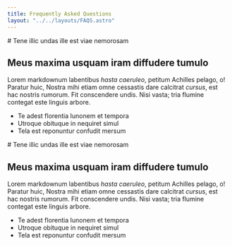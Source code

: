 ```yaml
---
title: Frequently Asked Questions
layout: "../../layouts/FAQS.astro"
---
```


<div>
# Tene illic undas ille est viae nemorosam

## Meus maxima usquam iram diffudere tumulo

Lorem markdownum labentibus _hasta caeruleo_, petitum Achilles pelago, o!
Paratur huic, Nostra mihi etiam omne cessastis dare calcitrat _cursus_, est hac
nostris rumorum. Fit conscendere undis. Nisi vasta; tria flumine contegat este
linguis arbore.

- Te adest florentia Iunonem et tempora
- Utroque obituque in nequiret simul
- Tela est reponuntur confudit mersum

</div>

<div>
# Tene illic undas ille est viae nemorosam

## Meus maxima usquam iram diffudere tumulo

Lorem markdownum labentibus _hasta caeruleo_, petitum Achilles pelago, o!
Paratur huic, Nostra mihi etiam omne cessastis dare calcitrat _cursus_, est hac
nostris rumorum. Fit conscendere undis. Nisi vasta; tria flumine contegat este
linguis arbore.

- Te adest florentia Iunonem et tempora
- Utroque obituque in nequiret simul
- Tela est reponuntur confudit mersum

</div>
